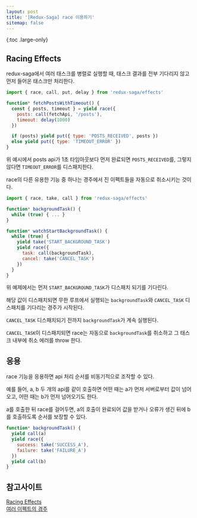 ```yaml
---
layout: post
title: '[Redux-Saga] race 이용하기'
sitemap: false
---
```


{:toc .large-only}

## Racing Effects

redux-saga에서 여러 태스크를 병렬로 실행할 때, 태스크 결과를 전부 기다리지 않고 먼저 들어온 태스크만 처리한다.

```js
import { race, call, put, delay } from 'redux-saga/effects'

function* fetchPostsWithTimeout() {
  const { posts, timeout } = yield race({
    posts: call(fetchApi, '/posts'),
    timeout: delay(1000)
  })

  if (posts) yield put({ type: 'POSTS_RECEIVED', posts })
  else yield put({ type: 'TIMEOUT_ERROR' })
}
```

위 예시에서 posts api가 1초 타임아웃보다 먼저 완료되면 `POSTS_RECEIVED`를, 그렇지 않다면 `TIMEOUT_ERROR`를 디스패치한다.

race의 다른 유용한 기능 중 하나는 경주에서 진 이펙트들을 자동으로 취소시키는 것이다.

```js
import { race, take, call } from 'redux-saga/effects'

function* backgroundTask() {
  while (true) { ... }
}

function* watchStartBackgroundTask() {
  while (true) {
    yield take('START_BACKGROUND_TASK')
    yield race({
      task: call(backgroundTask),
      cancel: take('CANCEL_TASK')
    })
  }
}
```

위 예제에서는 먼저 `START_BACKGROUND_TASK`가 디스패치 되기를 기다린다.

해당 값이 디스패치되면 무한 루프에서 실행되는 `backgroundTask`와 `CANCEL_TASK` 디스패치를 기다리는 경주가 시작된다.

`CANCEL_TASK` 디스패치되기 전까지 `backgroundTask`가 계속 실행된다.

`CANCEL_TASK`이 디스패치되면 race는 자동으로 `backgroundTask`를 취소하고 그 태스크 내부에 취소 에러를 throw 한다.

## 응용

race 기능을 응용하면 api 처리 순서를 비동기적으로 조작할 수 있다.

예를 들어, a, b 두 개의 api를 같이 호출하면 어떤 때는 a가 먼저 서버로부터 값이 넘어오고, 어떤 때는 b가 먼저 넘어오기도 한다.

a를 호출한 뒤 race를 걸어두면, a의 호출이 완료되어 값을 받거나 오류가 생긴 뒤에 b를 호출하도록 순서를 보장할 수 있다.

```js
function* backgroundTask() {
  yield call(a)
  yield race({
    success: take('SUCCESS_A'),
    failure: take('FAILURE_A')
  })
  yield call(b)
}
```

## 참고사이트

[Racing Effects](https://redux-saga.js.org/docs/advanced/RacingEffects/)<br/>
[여러 이펙트의 경주](https://mskims.github.io/redux-saga-in-korean/advanced/RacingEffects.html)
